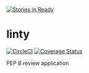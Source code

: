 [![Stories in Ready](https://badge.waffle.io/birkholz/linty.png?label=ready&title=Ready)](https://waffle.io/birkholz/linty)
# linty
[![CircleCI](https://circleci.com/gh/birkholz/linty.svg?style=svg)](https://circleci.com/gh/birkholz/linty)
[![Coverage Status](https://coveralls.io/repos/github/birkholz/linty/badge.svg?branch=master)](https://coveralls.io/github/birkholz/linty?branch=master)

PEP 8 review application